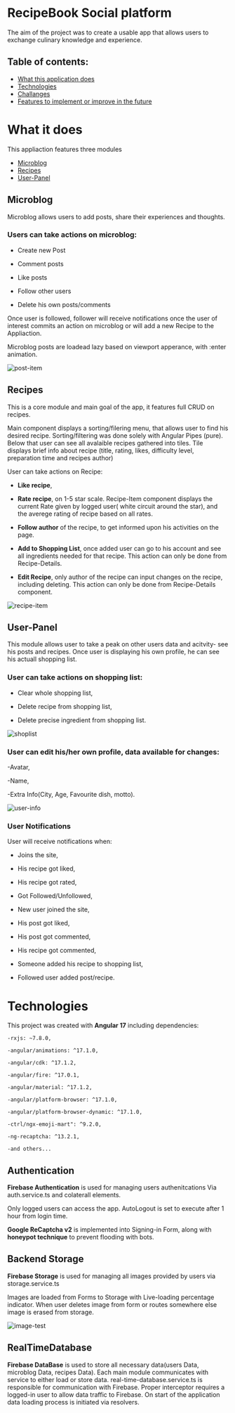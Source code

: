 # RecipeBook Social platform

The aim of the project was to create a usable app that allows users to exchange culinary knowledge and experience. 


## Table of contents:
* [What this application does](#What-it-does)
* [Technologies](#technologies)
* [Challanges](#challanges)
* [Features to implement or improve in the future](#improve)

# What it does 

This appliaction features three modules

* [Microblog](#microblog)
* [Recipes](#recipes)
* [User-Panel](#user-panel)


## Microblog

Microblog allows users to add posts, share their experiences and thoughts.

### Users can take actions on microblog:

- Create new Post

- Comment posts

- Like posts

- Follow other users

- Delete his own posts/comments

Once user is followed, follower will receive notifications once the user of interest commits an action on microblog or will add a new Recipe to the Appliaction.

Microblog posts are loadead lazy based on viewport apperance, with :enter animation.

![post-item](https://firebasestorage.googleapis.com/v0/b/recipesproject-fc6f3.appspot.com/o/readme%2Fmicroblog-item.png?alt=media&token=d6d6f6e0-b80e-4d52-a944-3c2379e39a50)


## Recipes

This is a core module and main goal of the app, it features full CRUD on recipes.

Main component displays a sorting/filering menu, that allows user to find his desired recipe. Sorting/filtering was done solely with Angular Pipes (pure). Below that user can see all avalaible recipes gathered into tiles. Tile displays brief info about recipe (title, rating, likes, difficulty level, preparation time and recipes author)

User can take actions on Recipe:

- **Like recipe**,

- **Rate recipe**, on 1-5 star scale. Recipe-Item component displays the current Rate given by logged user( white circuit around the star), and the averege rating of recipe based on all rates.

- **Follow author** of the recipe, to get informed upon his activities on the page.

- **Add to Shopping List**, once added user can go to his account and see all ingredients needed for that recipe. This action can only be done from Recipe-Details.

- **Edit Recipe**, only author of the recipe can input changes on the recipe, including deleting. This action can only be done from Recipe-Details component.

![recipe-item](https://firebasestorage.googleapis.com/v0/b/recipesproject-fc6f3.appspot.com/o/readme%2Frecipe-item.png?alt=media&token=bc97aa91-0579-426c-bde1-a83b40c50589)


## User-Panel

This module allows user to take a peak on other users data and acitvity- see his posts and recipes. Once user is displaying his own profile, he can see his actuall shopping list. 

### User can take actions on shopping list:

- Clear whole shopping list,

- Delete recipe from shopping list,

- Delete precise ingredient from shopping list.

![shoplist](https://firebasestorage.googleapis.com/v0/b/recipesproject-fc6f3.appspot.com/o/readme%2Fshoplist.png?alt=media&token=229f69b5-aa47-45f7-afc5-3ee4d0c3a5a3)

### User can edit his/her own profile, data available for changes:

-Avatar,

-Name,

-Extra Info(City, Age, Favourite dish, motto).

![user-info](https://firebasestorage.googleapis.com/v0/b/recipesproject-fc6f3.appspot.com/o/readme%2Fprofile.png?alt=media&token=bc64ea6c-c4bd-4285-8ba9-bc265de857c6)

### User Notifications

User will receive notifications when:

- Joins the site,

- His recipe got liked,

- His recipe got rated,

- Got Followed/Unfollowed,

- New user joined the site,

- His post got liked,

- His post got commented,

- His recipe got commented,

- Someone added his recipe to shopping list,

- Followed user added post/recipe.

# Technologies

This project was created with **Angular 17** including dependencies:

    -rxjs: ~7.8.0,

    -angular/animations: ^17.1.0,

    -angular/cdk: ^17.1.2,
        
    -angular/fire: ^17.0.1,

    -angular/material: ^17.1.2,

    -angular/platform-browser: ^17.1.0,

    -angular/platform-browser-dynamic: ^17.1.0,
       
    -ctrl/ngx-emoji-mart": ^9.2.0,

    -ng-recaptcha: ^13.2.1,
    
    -and others...

## Authentication

**Firebase Authentication** is used for managing users authenitcations Via auth.service.ts and colaterall elements.

Only logged users can access the app. AutoLogout is set to execute after 1 hour from login time.

**Google ReCaptcha v2** is implemented into Signing-in Form, along with **honeypot technique** to prevent flooding with bots.

## Backend Storage

**Firebase Storage** is used for managing all images provided by users via storage.service.ts

Images are loaded from Forms to Storage with Live-loading percentage indicator. When user deletes image from form or routes somewhere else image is erased from storage.

![image-test](https://firebasestorage.googleapis.com/v0/b/recipesproject-fc6f3.appspot.com/o/readme%2Fimage-test.png?alt=media&token=034dc6a4-adbb-4de1-bd9a-8a544755c0ea)

## RealTimeDatabase

**Firebase DataBase** is used to store all necessary data(users Data, microblog Data, recipes Data). Each main module communicates with service to either load or store data. real-time-database.service.ts is responsible for communication with Firebase. Proper interceptor requires a logged-in user to allow data traffic to Firebase. On start of the application data loading process is initiated via resolvers.